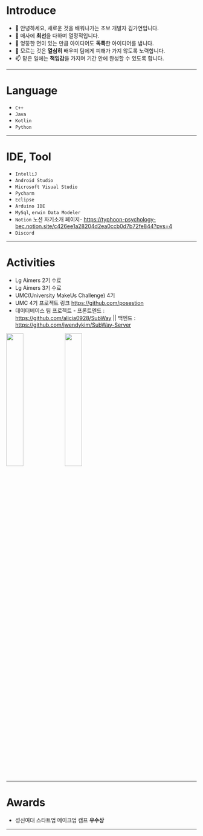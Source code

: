 # Introduce
  - 👋 안녕하세요, 새로운 것을 배워나가는 초보 개발자 김가연입니다.
  - 👀 매사에 **최선**을 다하며 열정적입니다.
  - 🌱 엉뚱한 면이 있는 만큼 아이디어도 **독특**한 아이디어를 냅니다.
  - 💞️ 모르는 것은 **열심히** 배우며 팀에게 피해가 가지 않도록 노력합니다.
  - 📫 맡은 일에는 **책임감**을 가지며 기간 안에 완성할 수 있도록 합니다.
---
# Language
  - `C++`
  - `Java`
  - `Kotlin`
  - `Python`
---
# IDE, Tool
  - `IntelliJ`
  - `Android Studio`
  - `Microsoft Visual Studio`
  - `Pycharm`
  - `Eclipse`
  - `Arduino IDE`
  - `MySql`, `erwin Data Modeler`
  - `Notion`
    노션 자기소개 페이지- <https://typhoon-psychology-bec.notion.site/c426ee1a28204d2ea0ccb0d7b72fe844?pvs=4>
  - `Discord`
---
# Activities
  - Lg Aimers 2기 수료
  - Lg Aimers 3기 수료
  - UMC(University MakeUs Challenge) 4기
  - UMC 4기 프로젝트 링크 <https://github.com/posestion>
  - 데이터베이스 팀 프로젝트 - 프론트엔드 : <https://github.com/alicia0928/SubWay>  || 백엔드 : <https://github.com/jwendykim/SubWay-Server>
<img src = "https://github.com/alicia0928/alicia0928/assets/138270924/9bb3c9c9-cd08-446f-95b3-9a4240897839" width="30%" height="30%">
<img src = "https://github.com/alicia0928/alicia0928/assets/138270924/32f0e3d1-b36e-4a2a-9102-550ba5e130ae" width="30%" height="30%">

---
# Awards
  - 성신여대 스타트업 메이크업 캠프 **우수상**
---
<!---
alicia0928/alicia0928 is a ✨ special ✨ repository because its `README.md` (this file) appears on your GitHub profile.
You can click the Preview link to take a look at your changes.
--->
